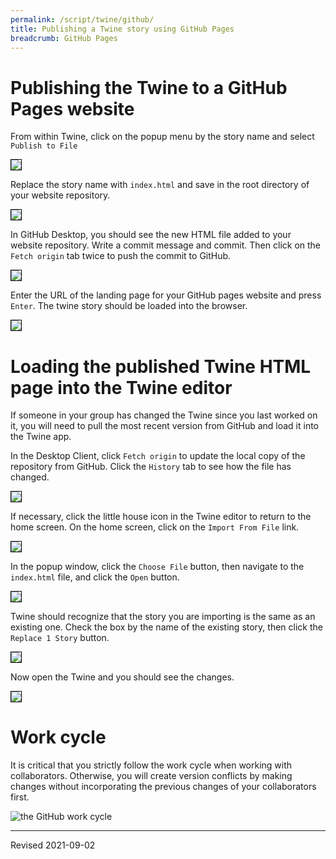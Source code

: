 ```yaml
---
permalink: /script/twine/github/
title: Publishing a Twine story using GitHub Pages
breadcrumb: GitHub Pages
---
```


# Publishing the Twine to a GitHub Pages website

From within Twine, click on the popup menu by the story name and select `Publish to File`

<img src="../publish.png" style="border:1px solid black">

Replace the story name with `index.html` and save in the root directory of your website repository.

<img src="../save_as.png" style="border:1px solid black">

In GitHub Desktop, you should see the new HTML file added to your website repository. Write a commit message and commit. Then click on the `Fetch origin` tab twice to push the commit to GitHub.

<img src="../commit.png" style="border:1px solid black">

Enter the URL of the landing page for your GitHub pages website and press `Enter`. The twine story should be loaded into the browser.

<img src="../web_homepage.png" style="border:1px solid black">

# Loading the published Twine HTML page into the Twine editor

If someone in your group has changed the Twine since you last worked on it, you will need to pull the most recent version from GitHub and load it into the Twine app. 

In the Desktop Client, click `Fetch origin` to update the local copy of the repository from GitHub. Click the `History` tab to see how the file has changed.

<img src="../fetch_changes.png" style="border:1px solid black">

If necessary, click the little house icon in the Twine editor to return to the home screen. On the home screen, click on the `Import From File` link.

<img src="../import_link.png" style="border:1px solid black">

In the popup window, click the `Choose File` button, then navigate to the `index.html` file, and click the `Open` button.

<img src="../navigate_to_index.png" style="border:1px solid black">

Twine should recognize that the story you are importing is the same as an existing one. Check the box by the name of the existing story, then click the `Replace 1 Story` button.

<img src="../replace_existing.png" style="border:1px solid black">

Now open the Twine and you should see the changes. 

<img src="../changes_present.png" style="border:1px solid black">

# Work cycle

It is critical that you strictly follow the work cycle when working with collaborators. Otherwise, you will create version conflicts by making changes without incorporating the previous changes of your collaborators first.

![the GitHub work cycle](../work-cycle.png)

----
Revised 2021-09-02
